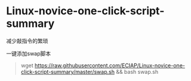 # Linux-novice-one-click-script-summary
减少敲指令的繁琐  

一键添加swap脚本
>wget https://raw.githubusercontent.com/ECIAP/Linux-novice-one-click-script-summary/master/swap.sh && bash swap.sh
